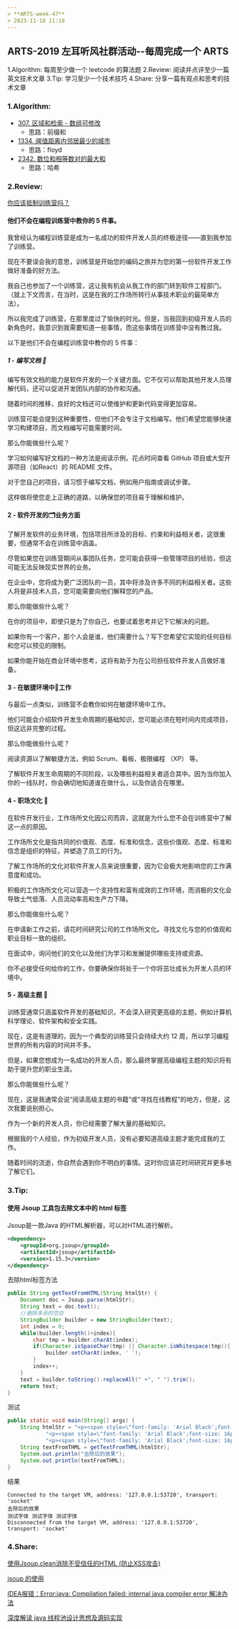 ```yaml
---
> **ARTS-week-47**
> 2023-11-18 11:18
---
```



## ARTS-2019 左耳听风社群活动--每周完成一个 ARTS
1.Algorithm: 每周至少做一个 leetcode 的算法题
2.Review: 阅读并点评至少一篇英文技术文章
3.Tip: 学习至少一个技术技巧
4.Share: 分享一篇有观点和思考的技术文章

### 1.Algorithm:

- [307. 区域和检索 - 数组可修改](https://leetcode.cn/problems/range-sum-query-mutable/submissions/481685454/)  
    + 思路：前缀和
- [1334. 阈值距离内邻居最少的城市](https://leetcode.cn/problems/successful-pairs-of-spells-and-potions/submissions/481074749/) 
    + 思路：floyd
- [2342. 数位和相等数对的最大和](https://leetcode.cn/problems/max-sum-of-a-pair-with-equal-sum-of-digits/submissions/482942933/)
    + 思路：哈希

### 2.Review:

[你应该抵制训练营吗？](https://dev.to/evergrowingdev/should-you-boycott-a-bootcamp-4ffg)

#### 他们不会在编程训练营中教你的 5 件事。
我曾经认为编程训练营是成为一名成功的软件开发人员的终极途径——直到我参加了训练营。

现在不要误会我的意思，训练营是开始您的编码之旅并为您的第一份软件开发工作做好准备的好方法。

我自己也参加了一个训练营，这让我有机会从我工作的部门转到软件工程部门。
（就上下文而言，在当时，这是在我的工作场所转行从事技术职业的最简单方法）。

所以我完成了训练营，在那里度过了愉快的时光。但是，当我回到初级开发人员的新角色时，我意识到我需要知道一些事情，而这些事情在训练营中没有教过我。

以下是他们不会在编程训练营中教你的 5 件事：

##### 1 - 编写文档 📝

编写有效文档的能力是软件开发的一个关键方面。它不仅可以帮助其他开发人员理解代码，还可以促进开发团队内部的协作和沟通。

随着时间的推移，良好的文档还可以使维护和更新代码变得更加容易。

训练营可能会提到这种重要性，但他们不会专注于文档编写。他们希望您能够快速学习构建项目，而文档编写可能需要时间。

那么你能做些什么呢？

学习如何编写好文档的一种方法是阅读示例。花点时间查看 GitHub 项目或大型开源项目（如React）的 README 文件。

对于您自己的项目，请习惯于编写文档，例如用户指南或调试步骤。

这样做将使您走上正确的道路，以确保您的项目易于理解和维护。

#### 2 - 软件开发的🗂业务方面

了解开发软件的业务环境，包括项目所涉及的目标、约束和利益相关者，这很重要，但通常不会在训练营中涵盖。

尽管如果您在训练营期间从事团队任务，您可能会获得一些管理项目的经验，但这可能无法反映现实世界的业务。

在企业中，您将成为更广泛团队的一员，其中将涉及许多不同的利益相关者。这些人将是非技术人员，您可能需要向他们解释您的产品。

那么你能做些什么呢？

在你的项目中，即使只是为了你自己，也要试着思考并记下它解决的问题。

如果你有一个客户，那个人会是谁，他们需要什么？写下您希望它实现的任何目标和您可以预见的限制。

如果你能开始在商业环境中思考，这将有助于为在公司担任软件开发人员做好准备。

#### 3 - 在敏捷环境中🔄工作

与最后一点类似，训练营不会教你如何在敏捷环境中工作。

他们可能会介绍软件开发生命周期的基础知识，您可能必须在短时间内完成项目，但这远非完整的过程。

那么你能做些什么呢？

阅读资源以了解敏捷方法，例如 Scrum、看板、极限编程 （XP） 等。

了解软件开发生命周期的不同阶段，以及哪些利益相关者适合其中。因为当你加入你的一线队时，你会确切地知道谁在做什么，以及你适合在哪里。

#### 4 -  职场文化 👥

在软件开发行业，工作场所文化因公司而异，这就是为什么您不会在训练营中了解这一点的原因。

工作场所文化是指共同的价值观、态度、标准和信念，这些价值观、态度、标准和信念是组织的特征，并塑造了员工的行为。

了解工作场所的文化对软件开发人员来说很重要，因为它会极大地影响您的工作满意度和成功。

积极的工作场所文化可以营造一个支持性和富有成效的工作环境，而消极的文化会导致士气低落、人员流动率高和生产力下降。

那么你能做些什么呢？

在申请新工作之前，请花时间研究公司的工作场所文化。寻找文化与您的价值观和职业目标一致的组织。

在面试中，询问他们的文化以及他们为学习和发展提供哪些支持或资源。

你不必接受任何给你的工作，你要确保你将处于一个你将茁壮成长为开发人员的环境中。

#### 5 - 高级主题 📖

训练营通常只涵盖软件开发的基础知识，不会深入研究更高级的主题，例如计算机科学理论、软件架构和安全实践。

现在，这是有道理的，因为一个典型的训练营只会持续大约 12 周，所以学习编程世界的所有内容的时间并不多。

但是，如果您想成为一名成功的开发人员，那么最终掌握高级编程主题的知识将有助于提升您的职业生涯。

那么你能做些什么呢？

现在，这是我通常会说“阅读高级主题的书籍”或“寻找在线教程”的地方，但是，这次我要说别担心。

作为一个新的开发人员，你已经需要了解大量的基础知识。

根据我的个人经验，作为初级开发人员，没有必要知道高级主题才能完成我的工作。

随着时间的流逝，你自然会遇到你不明白的事情。这时你应该花时间研究并更多地了解它们。

### 3.Tip:

#### 使用 Jsoup 工具包去除文本中的 html 标签

Jsoup是一款Java 的HTML解析器，可以对HTML进行解析。

```xml
<dependency>
    <groupId>org.jsoup</groupId>
    <artifactId>jsoup</artifactId>
    <version>1.15.3</version>
</dependency>
```
去除html标签方法

```java
public String getTextFromHTML(String htmlStr) {
    Document doc = Jsoup.parse(htmlStr);
    String text = doc.text();
    //删除多余的空白
    StringBuilder builder = new StringBuilder(text);
    int index = 0;
    while(builder.length()>index){
        char tmp = builder.charAt(index);
        if(Character.isSpaceChar(tmp) || Character.isWhitespace(tmp)){
            builder.setCharAt(index, ' ');
        }
        index++;
    }
    text = builder.toString().replaceAll(" +", " ").trim();
    return text;
}
```

测试
```java
public static void main(String[] args) {
    String htmlStr = "<p><span style=\"font-family: 'Arial Black';font-size: 16pt\">测试字体</span> </p>\n" +
            "<p><span style=\"font-family: 'Arial Black';font-size: 16pt\">测试字体</span> </p>\n" +
            "<p><span style=\"font-family: 'Arial Black';font-size: 16pt\">测试字体</span> </p>";
    String textFromTHML = getTextFromTHML(htmlStr);
    System.out.println("去除后的效果");
    System.out.println(textFromTHML);
}
```

结果
```shell
Connected to the target VM, address: '127.0.0.1:53720', transport: 'socket'
去除后的效果
测试字体 测试字体 测试字体
Disconnected from the target VM, address: '127.0.0.1:53720', transport: 'socket'
```

### 4.Share:

[使用Jsoup.clean消除不受信任的HTML (防止XSS攻击)](https://blog.csdn.net/qq_33915826/article/details/104484336)

[jsoup 的使用](https://www.jianshu.com/p/606dcd9e363c)

[IDEA报错：Error:java: Compilation failed: internal java compiler error 解决办法](https://blog.csdn.net/windnolose/article/details/120842181)

[深度解读 java 线程池设计思想及源码实现](https://www.javadoop.com/post/java-thread-pool)